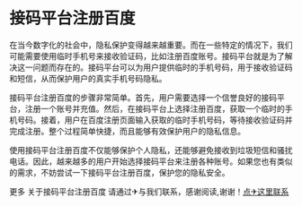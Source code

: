 # 接码平台注册百度

在当今数字化的社会中，隐私保护变得越来越重要。而在一些特定的情况下，我们可能需要使用临时手机号来接收验证码，比如注册百度账号。接码平台就是为了解决这一问题而存在的。接码平台可以为用户提供临时的手机号码，用于接收验证码和短信，从而保护用户的真实手机号码隐私。

接码平台注册百度的步骤非常简单。首先，用户需要选择一个信誉良好的接码平台，注册一个账号并充值。然后，在接码平台上选择注册百度，获取一个临时的手机号码。接着，用户在百度注册页面输入获取的临时手机号码，等待接收验证码并完成注册。整个过程简单快捷，而且能够有效保护用户的隐私信息。

使用接码平台注册百度不仅能够保护个人隐私，还能够避免接收到垃圾短信和骚扰电话。因此，越来越多的用户开始选择接码平台来注册各种账号。如果您也有类似的需求，不妨尝试一下接码平台注册百度，保护您的隐私安全。

更多 关于接码平台注册百度 请通过✈与我们联系，感谢阅读,谢谢！[点✈这里联系](https://a.k02.cc)